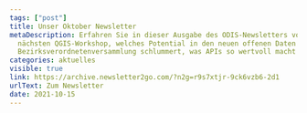 ```yaml
---
tags: ["post"]
title: Unser Oktober Newsletter
metaDescription: Erfahren Sie in dieser Ausgabe des ODIS-Newsletters von unserem
  nächsten QGIS-Workshop, welches Potential in den neuen offenen Daten der
  Bezirksverordnetenversammlung schlummert, was APIs so wertvoll macht und mehr!
categories: aktuelles
visible: true
link: https://archive.newsletter2go.com/?n2g=r9s7xtjr-9ck6vzb6-2d1
urlText: Zum Newsletter
date: 2021-10-15
---
```

